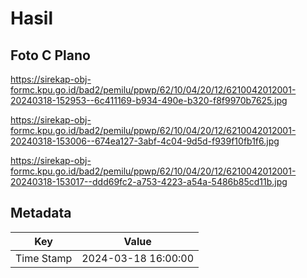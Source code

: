# Hasil

## Foto C Plano

https://sirekap-obj-formc.kpu.go.id/bad2/pemilu/ppwp/62/10/04/20/12/6210042012001-20240318-152953--6c411169-b934-490e-b320-f8f9970b7625.jpg

https://sirekap-obj-formc.kpu.go.id/bad2/pemilu/ppwp/62/10/04/20/12/6210042012001-20240318-153006--674ea127-3abf-4c04-9d5d-f939f10fb1f6.jpg

https://sirekap-obj-formc.kpu.go.id/bad2/pemilu/ppwp/62/10/04/20/12/6210042012001-20240318-153017--ddd69fc2-a753-4223-a54a-5486b85cd11b.jpg


## Metadata

| Key        | Value               |
| ---------- | ------------------- |
| Time Stamp | 2024-03-18 16:00:00 |



